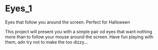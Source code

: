# Eyes_1
Eyes that follow you around the screen. Perfect for Halloween 

This project will present you with a simple pair od eyes that want nothing more than to follow your mouse around the screen. Have fun playing with them, adn try not to make the too dizzy...
